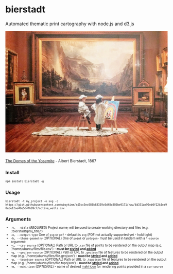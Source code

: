 # bierstadt
Automated thematic print cartography with node.js and d3.js

<img src="img/domes.jpg" alt="The Domes of the Yosemite" id="domes" title="The Domes of the Yosemite"/>

<small><a href="http://www.stjathenaeum.org/albert-bierstadt-the-domes-of-the-yosemite">The Domes of the Yosemite</a> - Albert Bierstadt, 1867<small>

## Install
`npm install bierstadt -g`

## Usage

`bierstadt -t my_project -o svg -c https://gist.githubusercontent.com/wboykinm/e45cc5ec086b63339c6df8c880be9171/raw/4d331ae99eb6f1244ea90ebe12ae40e5d4fb99c7/active_wells.csv`

## Arguments
* `-t, --title` (_REQUIRED_) Project name; will be used to create working directory and files (e.g. '/bierstadt/proj_title/')
* `-o, --output-type` One of `svg` or `pdf` - default is `svg` (PDF not actually supported yet - hold tight)
* `-h, --theme-geometry` (_OPTIONAL_) One of `point` or `polygon`- must be used in tandem with a `*-source` argument:
* `-c, --csv-source` (_OPTIONAL_) Path or URL to `.csv` file of points to be rendered on the output map (e.g. '/home/ubuntu/files/file.csv') - __must be [styled](templates/base.html) and [added](scripts/map.js)__
* `-g, --geojson-source` (_OPTIONAL_) Path or URL to `.geojson` file of features to be rendered on the output map (e.g. '/home/ubuntu/files/file.geojson') - __must be [styled](templates/base.html) and [added](scripts/map.js)__
* `-p, --topojson-source` (_OPTIONAL_) Path or URL to `.topojson` file of features to be rendered on the output map (e.g. '/home/ubuntu/files/file.topojson') - __must be [styled](templates/base.html) and [added](scripts/map.js)__
* `-m, --maki-icon` (_OPTIONAL_) - name of desired [maki icon](https://www.mapbox.com/maki-icons/) for rendering points provided in a `csv-source`
